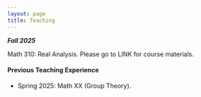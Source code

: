 ```yaml
---
layout: page
title: Teaching
---
```

***Fall 2025***

Math 310: Real Analysis. Please go to LINK for course materials.

#### Previous Teaching Experience

* Spring 2025: Math XX (Group Theory).
